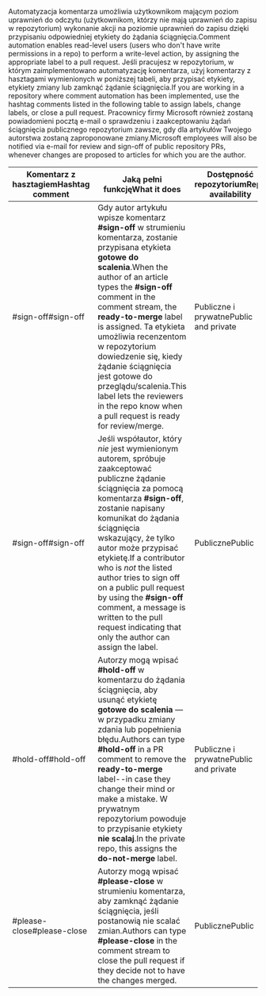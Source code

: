 <span data-ttu-id="b0fe5-101">Automatyzacja komentarza umożliwia użytkownikom mającym poziom uprawnień do odczytu (użytkownikom, którzy nie mają uprawnień do zapisu w repozytorium) wykonanie akcji na poziomie uprawnień do zapisu dzięki przypisaniu odpowiedniej etykiety do żądania ściągnięcia.</span><span class="sxs-lookup"><span data-stu-id="b0fe5-101">Comment automation enables read-level users (users who don't have write permissions in a repo) to perform a write-level action, by assigning the appropriate label to a pull request.</span></span> <span data-ttu-id="b0fe5-102">Jeśli pracujesz w repozytorium, w którym zaimplementowano automatyzację komentarza, użyj komentarzy z hasztagami wymienionych w poniższej tabeli, aby przypisać etykiety, etykiety zmiany lub zamknąć żądanie ściągnięcia.</span><span class="sxs-lookup"><span data-stu-id="b0fe5-102">If you are working in a repository where comment automation has been implemented, use the hashtag comments listed in the following table to assign labels, change labels, or close a pull request.</span></span> <span data-ttu-id="b0fe5-103">Pracownicy firmy Microsoft również zostaną powiadomieni pocztą e-mail o sprawdzeniu i zaakceptowaniu żądań ściągnięcia publicznego repozytorium zawsze, gdy dla artykułów Twojego autorstwa zostaną zaproponowane zmiany.</span><span class="sxs-lookup"><span data-stu-id="b0fe5-103">Microsoft employees will also be notified via e-mail for review and sign-off of public repository PRs, whenever changes are proposed to articles for which you are the author.</span></span>


| <span data-ttu-id="b0fe5-104">Komentarz z hasztagiem</span><span class="sxs-lookup"><span data-stu-id="b0fe5-104">Hashtag comment</span></span> | <span data-ttu-id="b0fe5-105">Jaką pełni funkcję</span><span class="sxs-lookup"><span data-stu-id="b0fe5-105">What it does</span></span> | <span data-ttu-id="b0fe5-106">Dostępność repozytorium</span><span class="sxs-lookup"><span data-stu-id="b0fe5-106">Repo availability</span></span> |
| --- | --- | --- |
| <span data-ttu-id="b0fe5-107">#sign-off</span><span class="sxs-lookup"><span data-stu-id="b0fe5-107">#sign-off</span></span> |<span data-ttu-id="b0fe5-108">Gdy autor artykułu wpisze komentarz **#sign-off** w strumieniu komentarza, zostanie przypisana etykieta **gotowe do scalenia**.</span><span class="sxs-lookup"><span data-stu-id="b0fe5-108">When the author of an article types the **#sign-off** comment in the comment stream, the **ready-to-merge** label is assigned.</span></span> <span data-ttu-id="b0fe5-109">Ta etykieta umożliwia recenzentom w repozytorium dowiedzenie się, kiedy żądanie ściągnięcia jest gotowe do przeglądu/scalenia.</span><span class="sxs-lookup"><span data-stu-id="b0fe5-109">This label lets the reviewers in the repo know when a pull request is ready for review/merge.</span></span> |<span data-ttu-id="b0fe5-110">Publiczne i prywatne</span><span class="sxs-lookup"><span data-stu-id="b0fe5-110">Public and private</span></span> |
| <span data-ttu-id="b0fe5-111">#sign-off</span><span class="sxs-lookup"><span data-stu-id="b0fe5-111">#sign-off</span></span> |<span data-ttu-id="b0fe5-112">Jeśli współautor, który *nie* jest wymienionym autorem, spróbuje zaakceptować publiczne żądanie ściągnięcia za pomocą komentarza **#sign-off**, zostanie napisany komunikat do żądania ściągnięcia wskazujący, że tylko autor może przypisać etykietę.</span><span class="sxs-lookup"><span data-stu-id="b0fe5-112">If a contributor who is *not* the listed author tries to sign off on a public pull request by using the **#sign-off** comment, a message is written to the pull request indicating that only the author can assign the label.</span></span> |<span data-ttu-id="b0fe5-113">Publiczne</span><span class="sxs-lookup"><span data-stu-id="b0fe5-113">Public</span></span> |
| <span data-ttu-id="b0fe5-114">#hold-off</span><span class="sxs-lookup"><span data-stu-id="b0fe5-114">#hold-off</span></span> |<span data-ttu-id="b0fe5-115">Autorzy mogą wpisać **#hold-off** w komentarzu do żądania ściągnięcia, aby usunąć etykietę **gotowe do scalenia** — w przypadku zmiany zdania lub popełnienia błędu.</span><span class="sxs-lookup"><span data-stu-id="b0fe5-115">Authors can type **#hold-off** in a PR comment to remove the **ready-to-merge** label--in case they change their mind or make a mistake.</span></span> <span data-ttu-id="b0fe5-116">W prywatnym repozytorium powoduje to przypisanie etykiety **nie scalaj**.</span><span class="sxs-lookup"><span data-stu-id="b0fe5-116">In the private repo, this assigns the **do-not-merge** label.</span></span> |<span data-ttu-id="b0fe5-117">Publiczne i prywatne</span><span class="sxs-lookup"><span data-stu-id="b0fe5-117">Public and private</span></span> |
| <span data-ttu-id="b0fe5-118">#please-close</span><span class="sxs-lookup"><span data-stu-id="b0fe5-118">#please-close</span></span> |<span data-ttu-id="b0fe5-119">Autorzy mogą wpisać **#please-close** w strumieniu komentarza, aby zamknąć żądanie ściągnięcia, jeśli postanowią nie scalać zmian.</span><span class="sxs-lookup"><span data-stu-id="b0fe5-119">Authors can type **#please-close** in the comment stream to close the pull request if they decide not to have the changes merged.</span></span> |<span data-ttu-id="b0fe5-120">Publiczne</span><span class="sxs-lookup"><span data-stu-id="b0fe5-120">Public</span></span> |
